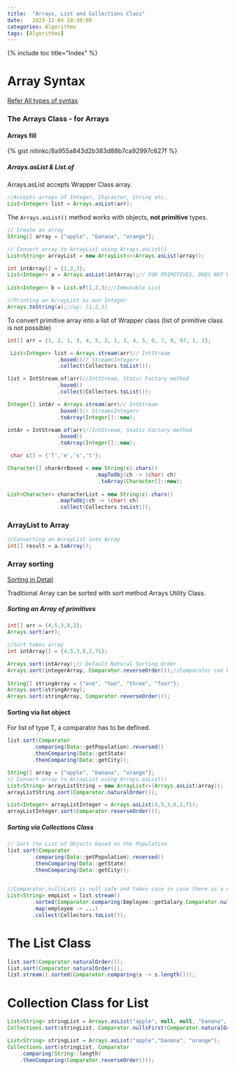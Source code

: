 ```yaml
---
title:  "Arrays, List and Collections Class"
date:   2023-12-04 18:30:00
categories: Algorithms
tags: [Algorithms]
---
```

{% include toc title="Index" %}

# Array Syntax
[Refer All types of syntax](https://nitinkc.github.io/algorithms/array-syntax/)


### The Arrays Class - for Arrays

#### Arrays fill
{% gist nitinkc/8a955a843d2b383d88b7ca92997c627f %}

##### Arrays.asList & List.of

Arrays.asList accepts Wrapper Class array.
```java
//Accepts arrays of Integer, Character, String etc.
List<Integer> list = Arrays.asList(arr);
```

The `Arrays.asList()` method works with objects, **not primitive** types.

```java
// Create an array
String[] array = {"apple", "banana", "orange"};

// Convert array to ArrayList using Arrays.asList()
List<String> arrayList = new ArrayList<>(Arrays.asList(array));

int intArray[] = {1,2,3};
List<Integer> a = Arrays.asList(intArray);// FOR PRIMITIVES, DOES NOT WORK, change to INTEGER
        
List<Integer> b = List.of(1,2,3);//Immutable List

//Printing an ArrayList as ann Integer
Arrays.toString(a);//op: [1,2,3]
```

To convert primitive array into a list of Wrapper class (list of primitive class is not possible)

```java
int[] arr = {1, 2, 1, 3, 4, 5, 2, 1, 3, 4, 5, 6, 7, 8, 97, 1, 2};

 List<Integer> list = Arrays.stream(arr)// IntStream
                .boxed()// Stream<Integer>
                .collect(Collectors.toList());

list = IntStream.of(arr)//IntStream, Static Factory method
                .boxed()
                .collect(Collectors.toList());

Integer[] intAr = Arrays.stream(arr)// IntStream
                .boxed()// Stream<Integer>
                .toArray(Integer[]::new);

intAr = IntStream.of(arr)//IntStream, Static Factory method
                .boxed()
                .toArray(Integer[]::new);
```

```java
 char c[] = {'T','e','s','t'};

Character[] charArrBoxed = new String(c).chars()
                            .mapToObj(ch -> (char) ch)
                             .toArray(Character[]::new);
        
List<Character> characterList = new String(c).chars()
                .mapToObj(ch -> (char) ch)
                .collect(Collectors.toList());
```


### ArrayList to Array
```java
//Converting an ArrayList into Array
int[] result = a.toArray();
```

### Array sorting

[Sorting in Detail](https://nitinkc.github.io/java/sorting/)


Traditional Array can be sorted with sort method Arrays Utility Class.

##### Sorting an Array of primitives
```java
int[] arr = {4,5,3,8,2};
Arrays.sort(arr);
```

```java
//Sort takes array
int intArray[] = {4,5,3,8,2,71};

Arrays.sort(intArray);// Default Natural Sorting Order
Arrays.sort(integerArray, Comparator.reverseOrder());//Comparator can be used with a CLASS - Reverse sorting
        
String[] stringArray = {"one", "two", "three", "four"};
Arrays.sort(stringArray);
Arrays.sort(stringArray, Comparator.reverseOrder());
```

#### Sorting via list object

For list of type T, a comparator has to be defined.
```java
list.sort(Comparator
        .comparing(Data::getPopulation).reversed()
        .thenComparing(Data::getState)
        .thenComparing(Data::getCity));
```

```java
String[] array = {"apple", "banana", "orange"};
// Convert array to ArrayList using Arrays.asList()
List<String> arrayListString = new ArrayList<>(Arrays.asList(array));
arrayListString.sort(Comparator.naturalOrder());

List<Integer> arrayListInteger = Arrays.asList(4,5,3,8,2,71);
arrayListInteger.sort(Comparator.reverseOrder());
```

##### Sorting via Collections Class


```java
// Sort the List of Objects based on the Population
list.sort(Comparator
        .comparing(Data::getPopulation).reversed()
        .thenComparing(Data::getState)
        .thenComparing(Data::getCity));
        

//Comparator.nullsLast is null safe and takes care in case there is a null.
List<String> empList = list.stream()
        .sorted(Comparator.comparing(Employee::getSalary,Comparator.nullsLast(Comparator.naturalOrder())))
        .map(employee -> ...)
        .collect(Collectors.toList());
```

# The List Class

```java
list.sort(Comparator.naturalOrder());
list.sort(Comparator.naturalOrder());
list.stream().sorted(Comparator.comparing(s -> s.length()));

```
# Collection Class for List

```java
List<String> stringList = Arrays.asList("apple", null, null, "banana", "orange");
Collections.sort(stringList, Comparator.nullsFirst(Comparator.naturalOrder()));

List<String> stringList = Arrays.asList("apple","banana", "orange");
Collections.sort(stringList, Comparator
    .comparing(String::length)
    .thenComparing(Comparator.reverseOrder()));
```

